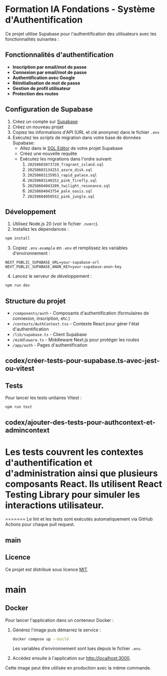 # Formation IA Fondations - Système d'Authentification

Ce projet utilise Supabase pour l'authentification des utilisateurs avec les fonctionnalités suivantes :

## Fonctionnalités d'authentification

- **Inscription par email/mot de passe**
- **Connexion par email/mot de passe**
- **Authentification avec Google**
- **Réinitialisation de mot de passe**
- **Gestion de profil utilisateur**
- **Protection des routes**

## Configuration de Supabase

1. Créez un compte sur [Supabase](https://supabase.com/)
2. Créez un nouveau projet
3. Copiez les informations d'API (URL et clé anonyme) dans le fichier `.env`
4. Exécutez les scripts de migration dans votre base de données Supabase:
   - Allez dans le [SQL Editor](https://app.supabase.com/project/_/sql) de votre projet Supabase
   - Créez une nouvelle requête
   - Exécutez les migrations dans l'ordre suivant:
     1. `20250603073720_fragrant_island.sql`
     2. `20250603134253_azure_disk.sql`
     3. `20250603135953_rapid_palace.sql`
     4. `20250603140252_pink_firefly.sql`
     5. `20250604043209_twilight_resonance.sql`
     6. `20250604043754_pale_oasis.sql`
     7. `20250604050552_pink_jungle.sql`

## Développement

1. Utilisez Node.js 20 (voir le fichier `.nvmrc`).
2. Installez les dépendances :
```bash
npm install
```

3. Copiez `.env.example` en `.env` et remplissez les variables d'environnement :
```
NEXT_PUBLIC_SUPABASE_URL=your-supabase-url
NEXT_PUBLIC_SUPABASE_ANON_KEY=your-supabase-anon-key
```

4. Lancez le serveur de développement :
```bash
npm run dev
```

## Structure du projet

- `/components/auth` - Composants d'authentification (formulaires de connexion, inscription, etc.)
- `/contexts/AuthContext.tsx` - Contexte React pour gérer l'état d'authentification
- `/lib/supabase.ts` - Client Supabase
- `/middleware.ts` - Middleware Next.js pour protéger les routes
- `/app/auth` - Pages d'authentification

## codex/créer-tests-pour-supabase.ts-avec-jest-ou-vitest
## Tests

Pour lancer les tests unitaires Vitest :
```bash
npm run test
```

## codex/ajouter-des-tests-pour-authcontext-et-admincontext
Les tests couvrent les contextes d'authentification et d'administration ainsi
que plusieurs composants React. Ils utilisent React Testing Library pour simuler
les interactions utilisateur.
=======
=======
Le lint et les tests sont exécutés automatiquement via GitHub Actions pour chaque pull request.
## main

## Licence

Ce projet est distribué sous licence [MIT](LICENSE).
# main

## Docker

Pour lancer l'application dans un conteneur Docker :

1. Générez l'image puis démarrez le service :
   ```bash
   docker compose up --build
   ```
   Les variables d'environnement sont lues depuis le fichier `.env`.

2. Accédez ensuite à l'application sur [http://localhost:3000](http://localhost:3000).

Cette image peut être utilisée en production avec la même commande.
